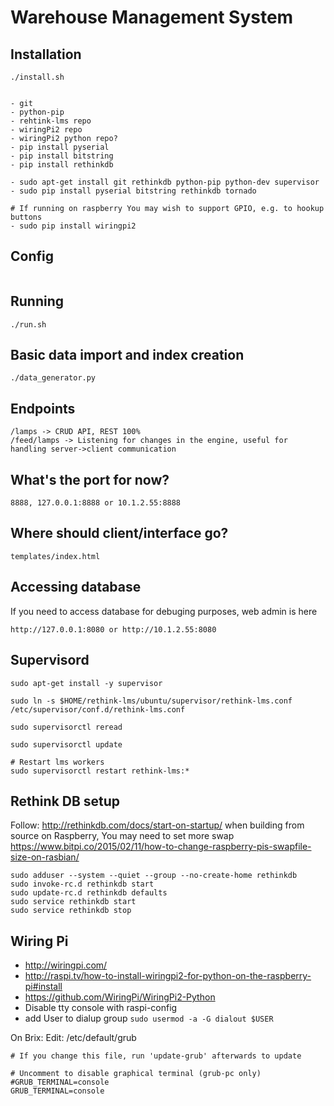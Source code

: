 # Warehouse Management System

## Installation

```
./install.sh


- git
- python-pip
- rehtink-lms repo
- wiringPi2 repo
- wiringPi2 python repo?
- pip install pyserial
- pip install bitstring
- pip install rethinkdb

- sudo apt-get install git rethinkdb python-pip python-dev supervisor
- sudo pip install pyserial bitstring rethinkdb tornado

# If running on raspberry You may wish to support GPIO, e.g. to hookup buttons
- sudo pip install wiringpi2
```

## Config
```

```

## Running

```
./run.sh
```

## Basic data import and index creation

```
./data_generator.py
```

## Endpoints
```
/lamps -> CRUD API, REST 100%
/feed/lamps -> Listening for changes in the engine, useful for handling server->client communication
```
## What's the port for now?
```
8888, 127.0.0.1:8888 or 10.1.2.55:8888
```


## Where should client/interface go?
```
templates/index.html
```
## Accessing database

If you need to access database for debuging purposes, web admin is here

```
http://127.0.0.1:8080 or http://10.1.2.55:8080
```

## Supervisord
```
sudo apt-get install -y supervisor

sudo ln -s $HOME/rethink-lms/ubuntu/supervisor/rethink-lms.conf /etc/supervisor/conf.d/rethink-lms.conf

sudo supervisorctl reread

sudo supervisorctl update

# Restart lms workers
sudo supervisorctl restart rethink-lms:*

```

## Rethink DB setup
Follow: http://rethinkdb.com/docs/start-on-startup/
when building from source on Raspberry, You may need to set more swap
https://www.bitpi.co/2015/02/11/how-to-change-raspberry-pis-swapfile-size-on-rasbian/
```
sudo adduser --system --quiet --group --no-create-home rethinkdb
sudo invoke-rc.d rethinkdb start
sudo update-rc.d rethinkdb defaults
sudo service rethinkdb start 
sudo service rethinkdb stop 

```

## Wiring Pi
 - http://wiringpi.com/
 - http://raspi.tv/how-to-install-wiringpi2-for-python-on-the-raspberry-pi#install
 - https://github.com/WiringPi/WiringPi2-Python
 - Disable tty console with raspi-config
 - add User to dialup group ```sudo usermod -a -G dialout $USER```

On Brix:
Edit: /etc/default/grub
```
# If you change this file, run 'update-grub' afterwards to update

# Uncomment to disable graphical terminal (grub-pc only)
#GRUB_TERMINAL=console
GRUB_TERMINAL=console

```